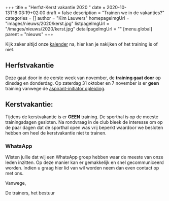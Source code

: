 +++
title = "Herfst-Kerst vakantie 2020 "
date = 2020-10-13T18:03:19+02:00
draft = false
description = "Trainen we in de vakanties?"
categories = []
author = "Kim Lauwers"
homepageImgUrl = "images/nieuws/2020/kerst.jpg"
listpageImgUrl = "/images/nieuws/2020/kerst.jpg"
detailpageImgUrl = ""
[menu.global]
    parent = "nieuws"
+++

Kijk zeker altijd onze [kalender](https://www.jujitsukeerbergen.be/kalender/) na, hier kan je nakijken of het training is of niet.

## Herfstvakantie
Deze gaat door in de eerste week van november, de **training gaat door** op dinsdag en donderdag.
Op zaterdag 31 oktober en 7 november is er **geen** training vanwege de [aspirant-initiator opleiding](https://www.jujitsukeerbergen.be/nieuws/2020/10/03/aspirant-initator-2020/).
 

## Kerstvakantie:
Tijdens de kerstvakantie is er **GEEN** training. De sporthal is op de meeste trainingsdagen gesloten. 
Na rondvraag in de club bleek de interesse om op de paar dagen dat de sporthal open was vrij beperkt waardoor we besloten hebben om heel de kerstvakantie niet te trainen.

### WhatsApp
Wisten jullie dat wij een WhatsApp groep hebben waar de meeste van onze leden inzitten.
Op deze manier kan er gemakkelijk en snel gecommuniceerd worden.
Indien u graag hier lid van wil worden neem dan even contact op met ons.


Vanwege,

De trainers, het bestuur